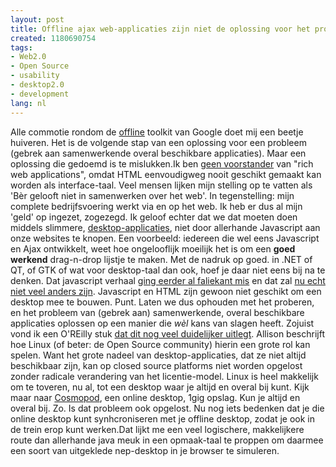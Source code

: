 ```yaml
---
layout: post
title: Offline ajax web-applicaties zijn niet de oplossing voor het probleem.
created: 1180690754
tags:
- Web2.0
- Open Source
- usability
- desktop2.0
- development
lang: nl
---
```

Alle commotie rondom de [offline](http://gears.google.com/) toolkit van Google doet mij een beetje huiveren. Het is de volgende stap van een oplossing voor een probleem (gebrek aan samenwerkende overal beschikbare applicaties). Maar een oplossing die gedoemd is te mislukken.Ik ben [geen voorstander](http://bler.webschuur.com/categorieen/site_classification/desktop2_0) van "rich web applications", omdat HTML eenvoudigweg nooit geschikt gemaakt kan worden als interface-taal. Veel mensen lijken mijn stelling op te vatten als 'Bèr gelooft niet in samenwerken over het web'. In tegenstelling: mijn complete bedrijfsvoering werkt via en op het web. Ik heb er dus al mijn 'geld' op ingezet, zogezegd. Ik geloof echter dat we dat moeten doen middels slimmere, [desktop-applicaties](http://bler.webschuur.com/desktop2_0_sociale_online_programmas), niet door allerhande Javascript aan onze websites te knopen. Een voorbeeld: iedereen die wel eens Javascript en Ajax ontwikkelt, weet hoe ongelooflijk moeilijk het is om een **goed werkend** drag-n-drop lijstje te maken. Met de nadruk op goed. in .NET of QT, of GTK of wat voor desktop-taal dan ook, hoef je daar niet eens bij na te denken. Dat javascript verhaal [ging eerder al faliekant mis](http://www.jalix.org/ressources/internet/dhtml/_dynduo/dynduo/) en dat zal [nu echt niet veel anders zijn](http://news.bbc.co.uk/2/hi/technology/6653119.stm). Javascript en HTML zijn gewoon niet geschikt om een desktop mee te bouwen. Punt. Laten we dus ophouden met het proberen, en het probleem van (gebrek aan) samenwerkende, overal beschikbare applicaties oplossen op een manier die _wèl_ kans van slagen heeft. Zojuist vond ik een O'REilly stuk [dat dit nog veel duidelijker uitlegt](http://radar.oreilly.com/archives/2007/05/beyond_the_brow.html). Allison beschrijft hoe Linux (of beter: de Open Source community) hierin een grote rol kan spelen. Want het grote nadeel van desktop-applicaties, dat ze niet altijd beschikbaar zijn, kan op closed source platforms niet worden opgelost zonder radicale verandering van het licentie-model. Linux is heel makkelijk om te toveren, nu al, tot een desktop waar je altijd en overal bij kunt. Kijk maar naar [Cosmopod](http://www.cosmopod.com/), een online desktop, 1gig opslag. Kun je altijd en overal bij. Zo. Is dat probleem ook opgelost. Nu nog iets bedenken dat je die online desktop kunt synhcroniseren met je offline desktop, zodat je ook in de trein erop kunt werken.Dat lijkt me een veel logischere, makkelijkere route dan allerhande java meuk in een opmaak-taal te proppen om daarmee een soort van uitgeklede nep-desktop in je browser te simuleren. 

